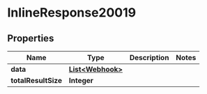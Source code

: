 
# InlineResponse20019

## Properties
Name | Type | Description | Notes
------------ | ------------- | ------------- | -------------
**data** | [**List&lt;Webhook&gt;**](Webhook.md) |  | 
**totalResultSize** | **Integer** |  | 



